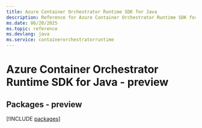 ```yaml
---
title: Azure Container Orchestrator Runtime SDK for Java
description: Reference for Azure Container Orchestrator Runtime SDK for Java
ms.date: 06/20/2025
ms.topic: reference
ms.devlang: java
ms.service: containerorchestratorruntime
---
```

# Azure Container Orchestrator Runtime SDK for Java - preview
## Packages - preview
[!INCLUDE [packages](container-orchestrator-runtime-index.md)]
